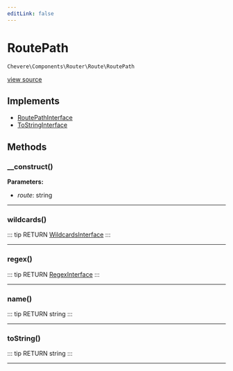 ```yaml
---
editLink: false
---
```


# RoutePath

`Chevere\Components\Router\Route\RoutePath`

[view source](https://github.com/chevere/chevere/blob/master/src/Chevere/Components/Router/Route/RoutePath.php)

## Implements

- [RoutePathInterface](../../../Interfaces/Router/Route/RoutePathInterface.md)
- [ToStringInterface](../../../Interfaces/Common/ToStringInterface.md)

## Methods

### __construct()

**Parameters:**

- *route*: string

---

### wildcards()

::: tip RETURN
[WildcardsInterface](../../../Interfaces/Router/Route/WildcardsInterface.md)
:::

---

### regex()

::: tip RETURN
[RegexInterface](../../../Interfaces/Regex/RegexInterface.md)
:::

---

### name()

::: tip RETURN
string
:::

---

### toString()

::: tip RETURN
string
:::

---
